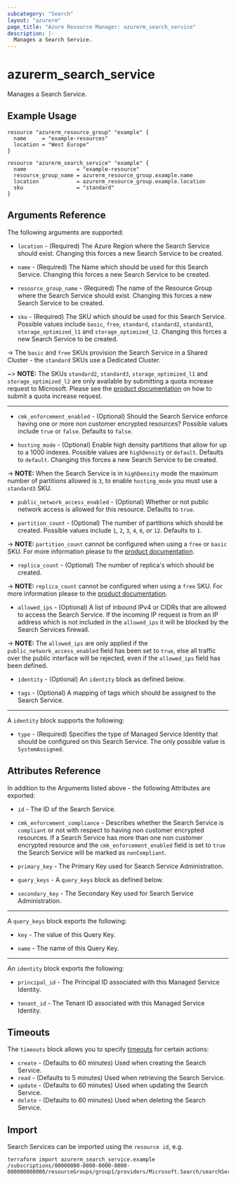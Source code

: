 ```yaml
---
subcategory: "Search"
layout: "azurerm"
page_title: "Azure Resource Manager: azurerm_search_service"
description: |-
  Manages a Search Service.
---
```


# azurerm_search_service

Manages a Search Service.

## Example Usage

```hcl
resource "azurerm_resource_group" "example" {
  name     = "example-resources"
  location = "West Europe"
}

resource "azurerm_search_service" "example" {
  name                = "example-resource"
  resource_group_name = azurerm_resource_group.example.name
  location            = azurerm_resource_group.example.location
  sku                 = "standard"
}
```

## Arguments Reference

The following arguments are supported:

* `location` - (Required) The Azure Region where the Search Service should exist. Changing this forces a new Search Service to be created.

* `name` - (Required) The Name which should be used for this Search Service. Changing this forces a new Search Service to be created.

* `resource_group_name` - (Required) The name of the Resource Group where the Search Service should exist. Changing this forces a new Search Service to be created.

* `sku` - (Required) The SKU which should be used for this Search Service. Possible values include `basic`, `free`, `standard`, `standard2`, `standard3`, `storage_optimized_l1` and `storage_optimized_l2`. Changing this forces a new Search Service to be created.

-> The `basic` and `free` SKUs provision the Search Service in a Shared Cluster - the `standard` SKUs use a Dedicated Cluster.

~> **NOTE:** The SKUs `standard2`, `standard3`, `storage_optimized_l1` and `storage_optimized_l2` are only available by submitting a quota increase request to Microsoft. Please see the [product documentation](https://learn.microsoft.com/azure/azure-resource-manager/troubleshooting/error-resource-quota?tabs=azure-cli) on how to submit a quota increase request.

---

* `cmk_enforcement_enabled` - (Optional) Should the Search Service enforce having one or more non customer encrypted resources? Possible values include `true` or `false`. Defaults to `false`.

* `hosting_mode` - (Optional) Enable high density partitions that allow for up to a 1000 indexes. Possible values are `highDensity` or `default`. Defaults to `default`. Changing this forces a new Search Service to be created.

-> **NOTE:** When the Search Service is in `highDensity` mode the maximum number of partitions allowed is `3`, to enable `hosting_mode` you must use a `standard3` SKU.

<!-- * `local_authentication_disabled` - (Optional) Should calls to the Search Service be allowed to utilize API keys for authentication? When `local_authentication_disabled` is set to `true`, calls to the Search Service *will not* be allowed to use API keys for authentication. Possible values include `true` or `false`. Defaults to `false`.

**NOTE:** This cannot be set to `true` if `dataPlaneAuthOptions` are defined. -->

* `public_network_access_enabled` - (Optional) Whether or not public network access is allowed for this resource. Defaults to `true`.

* `partition_count` - (Optional) The number of partitions which should be created. Possible values include `1`, `2`, `3`, `4`, `6`, or `12`. Defaults to `1`.

-> **NOTE:** `partition_count` cannot be configured when using a `free` or `basic` SKU. For more information please to the [product documentation](https://learn.microsoft.com/azure/search/search-sku-tier).

* `replica_count` - (Optional) The number of replica's which should be created.

-> **NOTE:** `replica_count` cannot be configured when using a `free` SKU. For more information please to the [product documentation](https://learn.microsoft.com/azure/search/search-sku-tier).

* `allowed_ips` - (Optional) A list of inbound IPv4 or CIDRs that are allowed to access the Search Service. If the incoming IP request is from an IP address which is not included in the `allowed_ips` it will be blocked by the Search Services firewall.

-> **NOTE:** The `allowed_ips` are only applied if the `public_network_access_enabled` field has been set to `true`, else all traffic over the public interface will be rejected, even if the `allowed_ips` field has been defined.

* `identity` - (Optional) An `identity` block as defined below.

* `tags` - (Optional) A mapping of tags which should be assigned to the Search Service.

---

A `identity` block supports the following:

* `type` - (Required) Specifies the type of Managed Service Identity that should be configured on this Search Service. The only possible value is `SystemAssigned`.

## Attributes Reference

In addition to the Arguments listed above - the following Attributes are exported:

* `id` - The ID of the Search Service.

* `cmk_enforcement_compliance` - Describes whether the Search Service is `compliant` or not with respect to having non customer encrypted resources. If a Search Service has more than one non customer encrypted resource and the `cmk_enforcement_enabled` field is set to `true` the Search Service will be marked as `nonCompliant`.

* `primary_key` - The Primary Key used for Search Service Administration.

* `query_keys` - A `query_keys` block as defined below.

* `secondary_key` - The Secondary Key used for Search Service Administration.

---

A `query_keys` block exports the following:

* `key` - The value of this Query Key.

* `name` - The name of this Query Key.

---

An `identity` block exports the following:

* `principal_id` - The Principal ID associated with this Managed Service Identity.

* `tenant_id` - The Tenant ID associated with this Managed Service Identity.

## Timeouts

The `timeouts` block allows you to specify [timeouts](https://www.terraform.io/language/resources/syntax#operation-timeouts) for certain actions:

* `create` - (Defaults to 60 minutes) Used when creating the Search Service.
* `read` - (Defaults to 5 minutes) Used when retrieving the Search Service.
* `update` - (Defaults to 60 minutes) Used when updating the Search Service.
* `delete` - (Defaults to 60 minutes) Used when deleting the Search Service.

## Import

Search Services can be imported using the `resource id`, e.g.

```shell
terraform import azurerm_search_service.example /subscriptions/00000000-0000-0000-0000-000000000000/resourceGroups/group1/providers/Microsoft.Search/searchServices/service1
```
